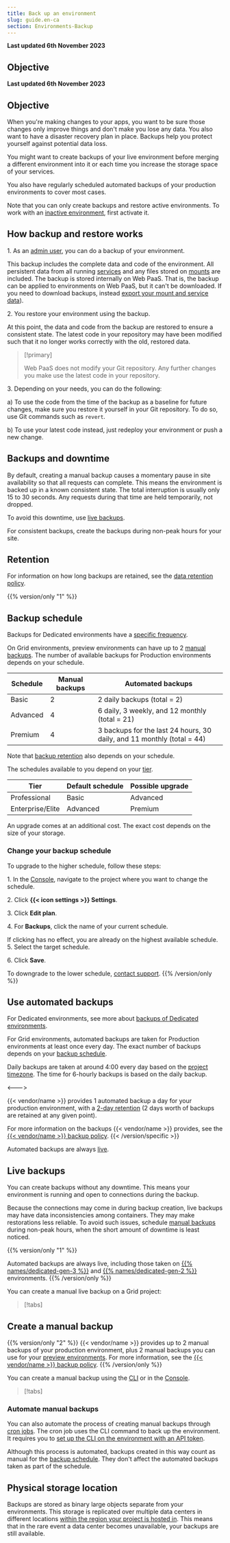 ```yaml
---
title: Back up an environment
slug: guide.en-ca
section: Environments-Backup
---
```


**Last updated 6th November 2023**



## Objective  

**Last updated 6th November 2023**



## Objective  

When you're making changes to your apps,
you want to be sure those changes only improve things and don't make you lose any data.
You also want to have a disaster recovery plan in place.
Backups help you protect yourself against potential data loss.

You might want to create backups of your live environment before merging a different environment into it
or each time you increase the storage space of your services.

You also have regularly scheduled automated backups of your production environments to cover most cases.

Note that you can only create backups and restore active environments.
To work with an [inactive environment](../../glossary#inactive-environment),
first activate it.

## How backup and restore works

1\. As an [admin user](../administration/users.md), you can do a backup of your environment.

   This backup includes the complete data and code of the environment.
   All persistent data from all running [services](../add-services/_index.md)
   and any files stored on [mounts](../create-apps/app-reference.md#mounts) are included.
   The backup is stored internally on Web PaaS.
   That is, the backup can be applied to environments on Web PaaS, but it can't be downloaded.
   If you need to download backups, instead [export your mount and service data](../learn-tutorials/exporting)).

2\. You restore your environment using the backup.

   At this point, the data and code from the backup are restored to ensure a consistent state.
   The latest code in your repository may have been modified such that it no longer works correctly with the old, restored data.

> [!primary]  
> 
>    Web PaaS does not modify your Git repository. Any further changes you make use the latest code in your repository.
> 
> 

3\. Depending on your needs, you can do the following:


   a) To use the code from the time of the backup as a baseline for future changes,
      make sure you restore it yourself in your Git repository.
      To do so, use Git commands such as `revert`.

   b) To use your latest code instead, just redeploy your environment or push a new change.

## Backups and downtime

By default, creating a manual backup causes a momentary pause in site availability so that all requests can complete.
This means the environment is backed up in a known consistent state.
The total interruption is usually only 15 to 30 seconds.
Any requests during that time are held temporarily, not dropped.

To avoid this downtime, use [live backups](#live-backups).

For consistent backups, create the backups during non-peak hours for your site.

## Retention

For information on how long backups are retained, see the [data retention policy](../security/data-retention.md).

{{% version/only "1" %}}
## Backup schedule

Backups for Dedicated environments have a [specific frequency](../dedicated-gen-2/overview/backups.md).

On Grid environments, preview environments can have up to 2 [manual backups](#create-a-manual-backup).
The number of available backups for Production environments depends on your schedule.

| Schedule | Manual backups | Automated backups                                                      |
|----------|----------------|------------------------------------------------------------------------|
| Basic    | 2              | 2 daily backups (total = 2)                                            |
| Advanced | 4              | 6 daily, 3 weekly, and 12 monthly (total = 21)                         |
| Premium  | 4              | 3 backups for the last 24 hours, 30 daily, and 11 monthly (total = 44) |

Note that [backup retention](../security/data-retention.md#grid-backups) also depends on your schedule.

The schedules available to you depend on your [tier](https://platform.sh/pricing/).

| Tier             | Default schedule | Possible upgrade |
| ---------------- | ---------------- | ---------------- |
| Professional     | Basic            | Advanced         |
| Enterprise/Elite | Advanced         | Premium          |

An upgrade comes at an additional cost.
The exact cost depends on the size of your storage.

### Change your backup schedule

To upgrade to the higher schedule, follow these steps:

1\. In the [Console](https://console.platform.sh/), navigate to the project where you want to change the schedule.

2\. Click **{{< icon settings >}} Settings**.

3\. Click **Edit plan**.

4\. For **Backups**, click the name of your current schedule.

   If clicking has no effect, you are already on the highest available schedule.
5\. Select the target schedule.

6\. Click **Save**.


To downgrade to the lower schedule, [contact support](../learn-overview/get-support).
{{% /version/only %}}

## Use automated backups


<!-- Web PaaS -->
For Dedicated environments, see more about [backups of Dedicated environments](../dedicated-gen-2/overview/backups.md).

For Grid environments, automated backups are taken for Production environments at least once every day.
The exact number of backups depends on your [backup schedule](#backup-schedule).

Daily backups are taken at around 4:00 every day based on the [project timezone](../projects/change-project-timezone.md).
The time for 6-hourly backups is based on the daily backup.

<--->
<!-- Upsun -->
{{< vendor/name >}} provides 1 automated backup a day for your production environment,
with a [2-day retention](../security-data-retention) (2 days worth of backups are retained at any given point).

For more information on the backups {{< vendor/name >}} provides,
see the [{{< vendor/name >}} backup policy](../security-backups).
{{< /version/specific >}}

Automated backups are always [live](#live-backups).

## Live backups

You can create backups without any downtime.
This means your environment is running and open to connections during the backup.

Because the connections may come in during backup creation, live backups may have data inconsistencies among containers.
They may make restorations less reliable.
To avoid such issues, schedule [manual backups](#create-a-manual-backup) during non-peak hours,
when the short amount of downtime is least noticed.

{{% version/only "1" %}}
<!-- Web PaaS -->
Automated backups are always live, including those taken on [{{% names/dedicated-gen-3 %}}](../dedicated-gen-3/_index.md)
and [{{% names/dedicated-gen-2 %}}](../dedicated-gen-2/overview/_index.md) environments.
{{% /version/only %}}

You can create a manual live backup on a Grid project:

> [!tabs]      

## Create a manual backup

{{% version/only "2" %}}
{{< vendor/name >}} provides up to 2 manual backups of your production environment,
plus 2 manual backups you can use for your [preview environments](../../glossary).
For more information, see the [{{< vendor/name >}} backup policy](../security-backups).
{{% /version/only %}}

You can create a manual backup using the [CLI](../administration/cli/_index.md) or in the [Console](../administration/web/_index.md).

> [!tabs]      

### Automate manual backups

You can also automate the process of creating manual backups through [cron jobs](../create-apps/app-reference.md#crons).
The cron job uses the CLI command to back up the environment.
It requires you to [set up the CLI on the environment with an API token](../administration/cli/api-tokens.md#authenticate-in-an-environment).

Although this process is automated,
backups created in this way count as manual for the [backup schedule](#backup-schedule).
They don't affect the automated backups taken as part of the schedule.

## Physical storage location

Backups are stored as binary large objects separate from your environments.
This storage is replicated over multiple data centers in different locations
[within the region your project is hosted in](https://platform.sh/trust-center/security/data-security/).
This means that in the rare event a data center becomes unavailable, your backups are still available.
